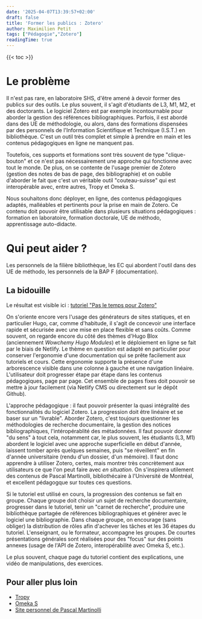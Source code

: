 ```yaml
---
date: '2025-04-07T13:39:57+02:00'
draft: false
title: 'Former les publics : Zotero'
author: Maximilien Petit
tags: ["Pédagogie","Zotero"]
readingTime: true
---
```

{{< toc >}}

# Le problème

Il n'est pas rare, en laboratoire SHS, d'être amené à devoir former des publics sur des outils. Le plus souvent, il s'agit d'étudiants de L3, M1, M2, et des doctorants. Le logiciel Zotero est par exemple incontournable pour aborder la gestion des références bibliographiques. Parfois, il est abordé dans des UE de méthodologie, ou alors, dans des formations dispensées par des personnels de l'Information Scientifique et Technique (I.S.T.) en bibliothèque. C'est un outil très complet et simple à prendre en main et les contenus pédagogiques en ligne ne manquent pas.

Toutefois, ces supports et formations sont très souvent de type "clique-bouton" et ce n'est pas nécessairement une approche qui fonctionne avec tout le monde. De plus, on se contente de l'usage premier de Zotero (gestion des notes de bas de page, des bibliographie) et on oublie d'aborder le fait que c'est un véritable outil "couteau-suisse" qui est interopérable avec, entre autres, Tropy et Omeka S.

Nous souhaitons donc déployer, en ligne, des contenus pédagogiques adaptés, malléables et pertinents pour la prise en main de Zotero. Ce contenu doit pouvoir être utilisable dans plusieurs situations pédagogiques : formation en laboratoire, formation doctorale, UE de méthodo, apprentissage auto-didacte.

# Qui peut aider ? 

Les personnels de la filière bibliothèque, les EC qui abordent l'outil dans des UE de méthodo, les personnels de la BAP F (documentation).

## La bidouille

Le résultat est visible ici : <a href="https://pasletempspourladoc.netlify.app/zotero/presentation/" target="_blank">tutoriel "Pas le temps pour Zotero"</a>

On s'oriente encore vers l'usage des générateurs de sites statiques, et en particulier Hugo, car, comme d'habitude, il s'agit de concevoir une interface rapide et sécurisée avec une mise en place flexible et sans coûts. Comme souvent, on regarde encore du côté des thèmes d'Hugo Blox (anciennement *Wowchemy Hugo Modules*) et le déploiement en ligne se fait par le biais de Netlify. Le thème en question est adapté en particulier pour conserver l'ergonomie d'une documentation qui se prête facilement aux tutoriels et cours. Cette ergonomie supporte la présence d'une arborescence visible dans une colonne à gauche et une navigation linéaire. L'utilisateur doit progresser étape par étape dans les contenus pédagogiques, page par page. Cet ensemble de pages fixes doit pouvoir se mettre à jour facilement (via Netlify CMS ou directement sur le dépôt Github).

L'approche pédagogique : il faut pouvoir présenter la quasi intégralité des fonctionnalités du logiciel Zotero. La progression doit être linéaire et se baser sur un "livrable". Aborder Zotero, c'est toujours questionner les méthodologies de recherche documentaire, la gestion des notices bibliographiques, l'intéropérablité des métadonnées. Il faut pouvoir donner "du sens" à tout cela, notamment car, le plus souvent, les étudiants (L3, M1) abordent le logiciel avec une approche superficielle en début d'année, laissent tomber après quelques semaines, puis "se réveillent" en fin d'année universitaire (rendu d'un dossier, d'un mémoire). Il faut donc apprendre à utiliser Zotero, certes, mais montrer très concrètement aux utilisateurs ce que l'on peut faire avec *en situation*. On s'inspirera utilement des contenus de Pascal Martinolli, bibliothécaire à l'Université de Montréal, et excellent pédagogque sur toutes ces questions.

Si le tutoriel est utilisé en cours, la progression des contenus se fait en groupe. Chaque groupe doit choisir un sujet de recherche documentaire, progresser dans le tutoriel, tenir un "carnet de recherche", produire une bibliothèque partagée de références bibliographiques et générer avec le logiciel une bibliographie. Dans chaque groupe, on encourage (sans obliger) la distribution de rôles afin d'achever les tâches et les 36 étapes du tutoriel. L'enseignant, ou le formateur, accompagne les groupes. De courtes présentations générales sont réalisées pour des "focus" sur des points annexes (usage de l'API de Zotero, interopérabilité avec Omeka S, etc.). 

Le plus souvent, chaque page du tutoriel contient des explications, une vidéo de manipulations, des exercices.

## Pour aller plus loin

* <a href="https://tropy.org/" target="_blank">Tropy</a>
* <a href="https://omeka.org/s/" target="_blank">Omeka S</a>
* <a href="https://omeka.org/s/" target="_blank">Site personnel de Pascal Martinolli</a>








